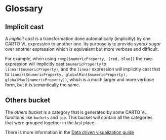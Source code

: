 # Glossary

## Implicit cast

A *implicit cast* is a transformation done automatically (implicitly) by one CARTO VL expression to another one. Its purpose is to provide *syntax sugar* over another expression which is equivalent but more verbose and difficult.

For example, when using `ramp($numericProperty, [red, blue])` the `ramp` expression will implicitly cast `$numericProperty` to `linear($numericProperty)`, and the `linear` expression will implicitly cast that to `linear($numericProperty, globalMin($numericProperty), globalMax($numericProperty))`, which is a much larger and more verbose form, but it is semantically the same.

## Others bucket

The *others bucket* is a category that is generated by some CARTO VL functions like `buckets` and `top`. This bucket will contain all the categories that were grouped together in the last place.

There is more information in the [Data driven visualization guide]()
